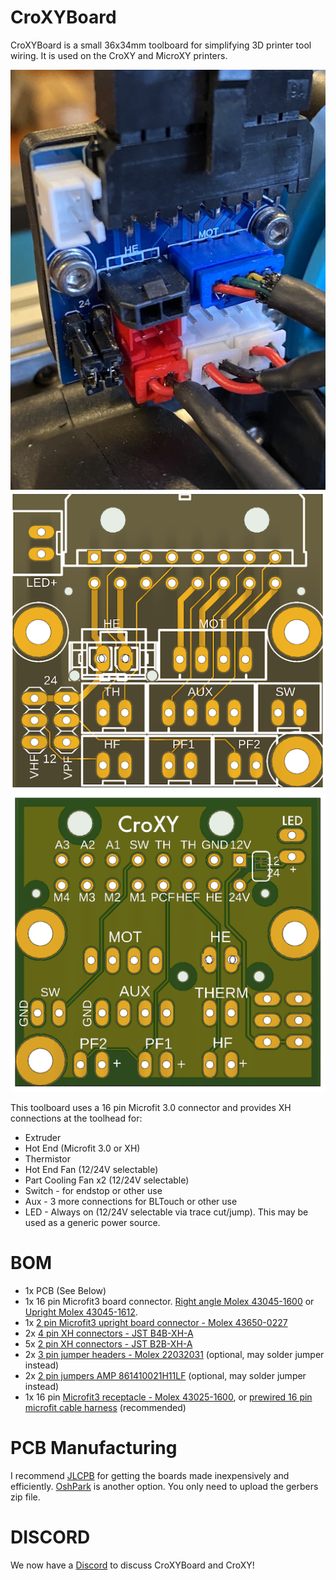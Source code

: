 # CroXYBoard
CroXYBoard is a small 36x34mm toolboard for simplifying 3D printer tool wiring.  It is used on the CroXY and MicroXY printers.

![IRL](https://github.com/CroXY3D/CroXYBoard/blob/main/images/irl.jpg?raw=true)
![front](https://github.com/CroXY3D/CroXYBoard/blob/main/images/front_sm.png?raw=true)
![back](https://github.com/CroXY3D/CroXYBoard/blob/main/images/back_sm.png?raw=true)

This toolboard uses a 16 pin Microfit 3.0 connector and provides XH connections at the toolhead for:
* Extruder
* Hot End (Microfit 3.0 or XH)
* Thermistor
* Hot End Fan (12/24V selectable)
* Part Cooling Fan x2 (12/24V selectable)
* Switch - for endstop or other use
* Aux - 3 more connections for BLTouch or other use
* LED - Always on (12/24V selectable via trace cut/jump).  This may be used as a generic power source.

# BOM  
* 1x PCB (See Below)
* 1x 16 pin Microfit3 board connector.  [Right angle Molex 43045-1600](https://www.digikey.com/en/products/detail/molex/0430451600/531424) or [Upright Molex 43045-1612](https://www.digikey.com/en/products/detail/molex/0430451612/531412).
* 1x [2 pin Microfit3 upright board connector - Molex 43650-0227](https://www.digikey.com/en/products/detail/molex/0436500227/3310541?s=N4IgTCBcDaICwGYBsBWADAWjWMB2EAugL5A)
* 2x [4 pin XH connectors - JST B4B-XH-A](https://www.digikey.com/en/products/detail/jst-sales-america-inc/B4B-XH-A-LF-SN/1651047)
* 5x [2 pin XH connectors - JST B2B-XH-A](https://www.digikey.com/en/products/detail/jst-sales-america-inc/B2B-XH-A-LF-SN/1651045)
* 2x [3 pin jumper headers - Molex 22032031](https://www.digikey.com/en/products/detail/molex/0022285034/6167122) (optional, may solder jumper instead)
* 2x [2 pin jumpers AMP 861410021H11LF](https://www.digikey.com/en/products/detail/amphenol-icc-fci/861410021H11LF/4417821) (optional, may solder jumper instead)
* 1x 16 pin [Microfit3 receptacle - Molex 43025-1600](https://www.digikey.com/en/products/detail/molex/0430251600/531406), or [prewired 16 pin microfit cable harness](https://www.aliexpress.com/item/4001132970645.html?spm=a2g0s.9042311.0.0.27424c4d12p2WJ) (recommended)

# PCB Manufacturing
I recommend [JLCPB](http://https://jlcpcb.com/) for getting the boards made inexpensively and efficiently.
[OshPark](https://oshpark.com/) is another option.
You only need to upload the gerbers zip file.



# DISCORD
We now have a [Discord](https://discord.gg/ryj6wyx) to discuss CroXYBoard and CroXY!  
  


